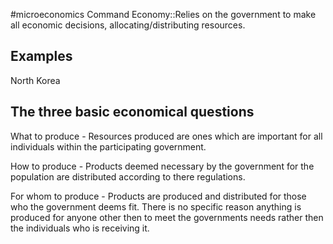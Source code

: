 #microeconomics 
Command Economy::Relies on the government to make all economic decisions, allocating/distributing resources.

## Examples
North Korea

## The three basic economical questions
What to produce  - Resources produced are ones which are important for all individuals within the participating government. 

How to produce  - Products deemed necessary by the government for the population are distributed according to there regulations.

For whom to produce - Products are produced and distributed for those who the government deems fit. There is no specific reason anything is produced for anyone other then to meet the governments needs rather then the individuals who is receiving it.
